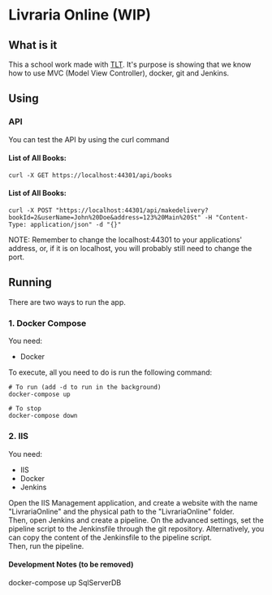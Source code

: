 ﻿# Livraria Online (WIP)

## What is it
This a school work made with [TLT](https://github.com/TLT99 "TLT's Github Page"). It's purpose is showing that we know how to use MVC (Model View Controller), docker, git and Jenkins.

## Using
### API
You can test the API by using the curl command
#### List of All Books: 
```
curl -X GET https://localhost:44301/api/books
```
#### List of All Books: 
```
curl -X POST "https://localhost:44301/api/makedelivery?bookId=2&userName=John%20Doe&address=123%20Main%20St" -H "Content-Type: application/json" -d "{}"
```

NOTE: Remember to change the localhost:44301 to your applications' address, or, if it is on localhost, you will probably still need to change the port.

## Running
There are two ways to run the app.

### 1. Docker Compose
You need:
* Docker

To execute, all you need to do is run the following command:
```
# To run (add -d to run in the background)
docker-compose up

# To stop
docker-compose down
```

### 2. IIS
You need:
* IIS
* Docker
* Jenkins

Open the IIS Management application, and create a website with the name "LivrariaOnline" and the physical path to the "LivrariaOnline" folder.<br />
Then, open Jenkins and create a pipeline. On the advanced settings, set the pipeline script to the Jenkinsfile through the git repository. Alternatively, you can copy the content of the Jenkinsfile to the pipeline script. <br/>
Then, run the pipeline.

#### Development Notes (to be removed)
docker-compose up SqlServerDB